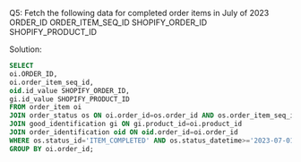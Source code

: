 Q5: Fetch the following data for completed order items in July of 2023
ORDER_ID
ORDER_ITEM_SEQ_ID
SHOPIFY_ORDER_ID
SHOPIFY_PRODUCT_ID

Solution:
```sql
SELECT
oi.ORDER_ID,
oi.order_item_seq_id,
oid.id_value SHOPIFY_ORDER_ID,
gi.id_value SHOPIFY_PRODUCT_ID
FROM order_item oi
JOIN order_status os ON oi.order_id=os.order_id AND os.order_item_seq_id=oi.order_item_seq_id 
JOIN good_identification gi ON gi.product_id=oi.product_id
JOIN order_identification oid ON oid.order_id=oi.order_id
WHERE os.status_id='ITEM_COMPLETED' AND os.status_datetime>='2023-07-01 00:00:00.000' AND os.status_datetime<'2023-08-01' AND gi.good_identification_type_id='SHOPIFY_PROD_ID' AND oid.order_identification_type_id='SHOPIFY_ORD_ID'
GROUP BY oi.order_id;

```
